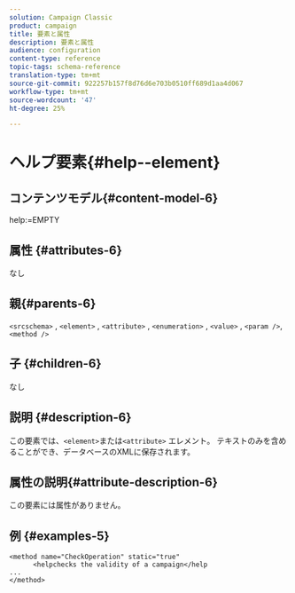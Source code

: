 ```yaml
---
solution: Campaign Classic
product: campaign
title: 要素と属性
description: 要素と属性
audience: configuration
content-type: reference
topic-tags: schema-reference
translation-type: tm+mt
source-git-commit: 922257b157f8d76d6e703b0510ff689d1aa4d067
workflow-type: tm+mt
source-wordcount: '47'
ht-degree: 25%

---
```



# ヘルプ要素{#help--element}

## コンテンツモデル{#content-model-6}

help:=EMPTY

## 属性 {#attributes-6}

なし

## 親{#parents-6}

`<srcschema>`  ,   `<element>`   ,    `<attribute>`    ,     `<enumeration>`     ,      `<value>`      ,      `<param />`,       `<method />`

## 子 {#children-6}

なし

## 説明 {#description-6}

この要素では、`<element>`または`<attribute>`   エレメント。 テキストのみを含めることができ、データベースのXMLに保存されます。

## 属性の説明{#attribute-description-6}

この要素には属性がありません。

## 例 {#examples-5}

```
<method name="CheckOperation" static="true"
      <helpchecks the validity of a campaign</help
...
</method> 
```

